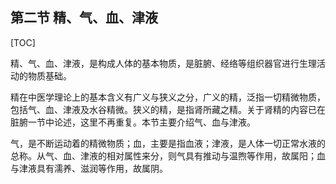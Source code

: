 ## 第二节  精、气、血、津液

[TOC]

精、气、血、津液，是构成人体的基本物质，是脏腑、经络等组织器官进行生理活动的物质基础。

精在中医学理论上的基本含义有广义与狭义之分，广义的精，泛指一切精微物质，包括气、血、津液及水谷精微。狭义的精，是指肾所藏之精。关于肾精的内容已在脏腑一节中论述，这里不再重复。本节主要介绍气、血与津液。

气，是不断运动着的精微物质；血，主要是指血液；津液，是人体一切正常水液的总称。从气、血、津液的相对属性来分，则气具有推动与温煦等作用，故属阳；血与津液具有濡养、滋润等作用，故属阴。
